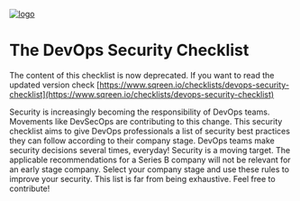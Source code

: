 [![logo](https://devops-security-checklist.sqreen.io/images/share-pic.jpg)](https://devops-security-checklist.sqreen.io/)

# The DevOps Security Checklist

The content of this checklist is now deprecated. If you want to read the updated version check [https://www.sqreen.io/checklists/devops-security-checklist](https://www.sqreen.io/checklists/devops-security-checklist)

Security is increasingly becoming the responsibility of DevOps teams. Movements like DevSecOps are contributing to this change.
This security checklist aims to give DevOps professionals a list of security best practices they can follow according to their company stage.
DevOps teams make security decisions several times, everyday! Security is a moving target. The applicable recommendations for a Series B company will not be relevant for an early stage company.
Select your company stage and use these rules to improve your security.
This list is far from being exhaustive. Feel free to contribute!
